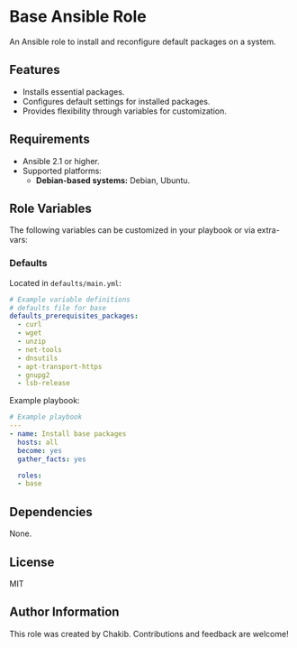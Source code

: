 # Base Ansible Role

An Ansible role to install and reconfigure default packages on a system.

## Features
- Installs essential packages.
- Configures default settings for installed packages.
- Provides flexibility through variables for customization.

## Requirements
- Ansible 2.1 or higher.
- Supported platforms:
  - **Debian-based systems:** Debian, Ubuntu.

## Role Variables
The following variables can be customized in your playbook or via extra-vars:

### Defaults
Located in `defaults/main.yml`:
```yaml
# Example variable definitions
# defaults file for base
defaults_prerequisites_packages:
  - curl
  - wget
  - unzip
  - net-tools
  - dnsutils
  - apt-transport-https
  - gnupg2
  - lsb-release
```
Example playbook:
```yaml
# Example playbook
---
- name: Install base packages
  hosts: all
  become: yes
  gather_facts: yes

  roles:
  - base
```
## Dependencies
None.

## License
MIT

## Author Information
This role was created by Chakib. Contributions and feedback are welcome!
